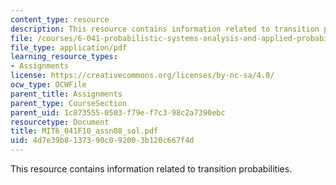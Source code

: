 ```yaml
---
content_type: resource
description: This resource contains information related to transition probabilities.
file: /courses/6-041-probabilistic-systems-analysis-and-applied-probability-fall-2010/4d7e39b8137390c092003b120c667f4d_MIT6_041F10_assn08_sol.pdf
file_type: application/pdf
learning_resource_types:
- Assignments
license: https://creativecommons.org/licenses/by-nc-sa/4.0/
ocw_type: OCWFile
parent_title: Assignments
parent_type: CourseSection
parent_uid: 1c873555-0503-f79e-f7c3-98c2a7390ebc
resourcetype: Document
title: MIT6_041F10_assn08_sol.pdf
uid: 4d7e39b8-1373-90c0-9200-3b120c667f4d
---
```

This resource contains information related to transition probabilities.